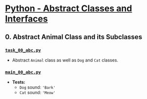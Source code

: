 # [Python - Abstract Classes and Interfaces](https://intranet.hbtn.io/projects/3104)

## 0. Abstract Animal Class and its Subclasses
### [`task_00_abc.py`](task_00_abc.py)
* Abstract `Animal` class as well as `Dog` and `Cat` classes.
### [`main_00_abc.py`](main_00_abc.py)
* **Tests:**
    * `Dog` sound: `'Bark'`
    * `Cat` sound: `'Meow'`
